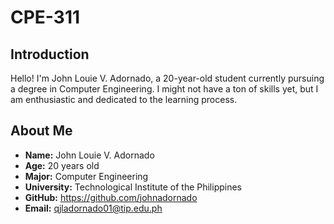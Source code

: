 # CPE-311

## Introduction

Hello! I'm John Louie V. Adornado, a 20-year-old student currently pursuing a degree in Computer Engineering. I might not have a ton of skills yet, but I am enthusiastic and dedicated to the learning process.

## About Me

- **Name:** John Louie V. Adornado
- **Age:** 20 years old
- **Major:** Computer Engineering
- **University:** Technological Institute of the Philippines
- **GitHub:** https://github.com/johnadornado
- **Email:** qjladornado01@tip.edu.ph
